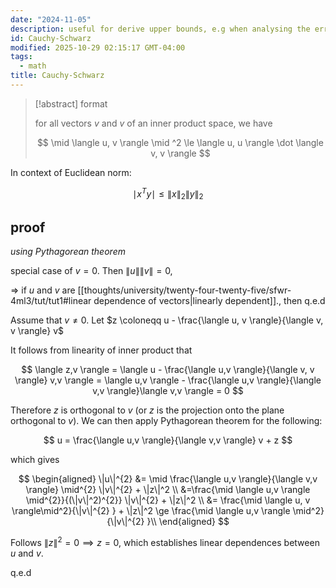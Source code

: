 ```yaml
---
date: "2024-11-05"
description: useful for derive upper bounds, e.g when analysing the error or convergence rate of an algorithm
id: Cauchy-Schwarz
modified: 2025-10-29 02:15:17 GMT-04:00
tags:
  - math
title: Cauchy-Schwarz
---
```


> [!abstract] format
>
> for all vectors $v$ and $v$ of an inner product space, we have
>
> $$
> \mid \langle u, v \rangle \mid ^2 \le \langle u, u \rangle \dot \langle v, v \rangle
> $$

In context of Euclidean norm:

$$
\mid x^T y \mid  \le \|x\|_2 \|y\|_2
$$

## proof

_using Pythagorean theorem_

special case of $v=0$. Then $\|u\|\|v\| =0$,

=> if $u$ and $v$ are [[thoughts/university/twenty-four-twenty-five/sfwr-4ml3/tut/tut1#linear dependence of vectors|linearly dependent]]., then q.e.d

Assume that $v \neq 0$. Let $z \coloneqq u - \frac{\langle u, v \rangle}{\langle v, v \rangle} v$

It follows from linearity of inner product that

$$
\langle z,v \rangle = \langle u - \frac{\langle u,v \rangle}{\langle v, v \rangle} v,v \rangle = \langle u,v \rangle - \frac{\langle u,v \rangle}{\langle v,v \rangle}\langle v,v \rangle = 0
$$

Therefore $z$ is orthogonal to $v$ (or $z$ is the projection onto the plane orthogonal to $v$). We can then apply Pythagorean theorem for the following:

$$
u = \frac{\langle u,v \rangle}{\langle v,v \rangle} v + z
$$

which gives

$$
\begin{aligned}
\|u\|^{2} &= \mid \frac{\langle u,v \rangle}{\langle v,v \rangle} \mid^{2} \|v\|^{2} + \|z\|^2 \\
&=\frac{\mid \langle u,v \rangle \mid^{2}}{(\|v\|^2)^{2}} \|v\|^{2} + \|z\|^2 \\
&= \frac{\mid \langle u, v \rangle\mid^2}{\|v\|^{2} } + \|z\|^2 \ge \frac{\mid \langle u,v \rangle \mid^2}{\|v\|^{2} }\\
\end{aligned}
$$

Follows $\|z\|^{2}=0 \implies z=0$, which establishes
linear dependences between $u$ and $v$.

q.e.d
